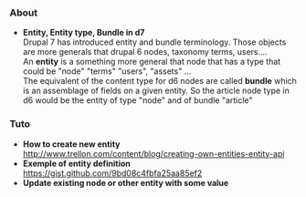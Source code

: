 ### About 

* **Entity, Entity type, Bundle in d7**   
Drupal 7 has introduced entity and bundle terminology. 
Those objects are more generals that drupal 6 nodes, taxonomy terms, users....   
An **entity** is a something more general that node that has a type that could be "node" "terms" "users", "assets" ...    
The equivalent of the content type for d6 nodes are called **bundle** which is an assemblage of fields on a given entity. So the article node type in d6 would be the entity of type "node" and of bundle "article"


### Tuto
* **How to create new entity**   
http://www.trellon.com/content/blog/creating-own-entities-entity-api
* **Exemple of entity definition**  
https://gist.github.com/9bd08c4fbfa25aa85ef2
* **Update existing node or other entity with some value**
